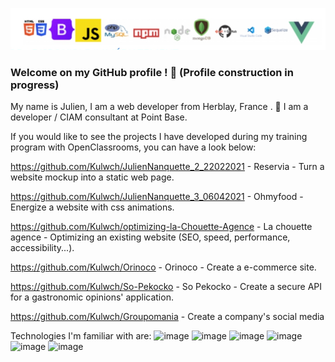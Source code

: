 ![Cover](https://github.com/Kulwch/Kulwch/blob/main/img/banner.png)

### Welcome on my GitHub profile ! 👋 (Profile construction in progress)

My name is Julien, I am a web developer from Herblay, France . 🧐 I am a developer / CIAM consultant at Point Base.

If you would like to see the projects I have developed during my training program with OpenClassrooms, you can have a look below:

https://github.com/Kulwch/JulienNanquette_2_22022021 - Reservia - Turn a website mockup into a static web page.

https://github.com/Kulwch/JulienNanquette_3_06042021 - Ohmyfood - Energize a website with css animations.

https://github.com/Kulwch/optimizing-la-Chouette-Agence - La chouette agence - Optimizing an existing website (SEO, speed, performance, accessibility...).

https://github.com/Kulwch/Orinoco - Orinoco - Create a e-commerce site.

https://github.com/Kulwch/So-Pekocko - So Pekocko - Create a secure API for a gastronomic opinions' application.

https://github.com/Kulwch/Groupomania - Create a company's social media

Technologies I'm familiar with are:
![image](https://user-images.githubusercontent.com/76691359/138949800-735684ee-3efe-493c-8191-ab13c8924b14.png) ![image](https://user-images.githubusercontent.com/76691359/138949831-e635a6a9-f900-4e8d-8557-72764449778b.png) ![image](https://user-images.githubusercontent.com/76691359/138949868-5e72307d-0249-4344-9436-9a1d23e82a64.png) ![image](https://user-images.githubusercontent.com/76691359/138949917-d05878bb-836d-485d-b3de-50b530acdb05.png) ![image](https://user-images.githubusercontent.com/76691359/138949954-e5d2398b-7b67-45e4-8729-7c7871154c55.png) ![image](https://user-images.githubusercontent.com/76691359/138949984-3f6b2749-942c-4139-b11f-d55d73411650.png)





